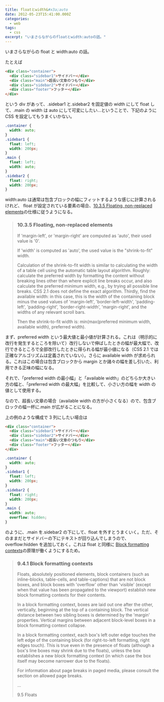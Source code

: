 ```yaml
---
title: floatとwidth&#x3a;auto
date: 2012-05-23T15:41:00.000Z
categories:
  - web
tags:
  - css
excerpt: "いまさらながらのfloatとwidth:autoの話。"
---
```


いまさらながらの float と width:auto の話。

たとえば

```html
<div class="container">
  <div class="sidebar1">サイドバー</div>
  <div class="main">超長い文章のつもり</div>
  <div class="sidebar2">サイドバー</div>
  <div class="footer">フッター</div>
</div>
```

という div があって、.sidebar1 と.sidebar2 を固定値の width にして float して、.main の width は auto にして可変にしたい...ということで、下記のように CSS を設定してもうまくいかない。

```css
.container {
  width: auto;
}
.sidebar1 {
  float: left;
  width: 200px;
}
.main {
  float: left;
  width: auto;
}
.sidebar2 {
  float: right;
  width: 200px;
}
```

width:auto は通常は包含ブロックの幅にフィットするような感じに計算されるけれど、 float が設定されている要素の場合、[10.3.5 Floating, non-replaced elements](http://www.w3.org/TR/CSS2/visudet.html#float-width)の仕様に従うようになる。

> ### 10.3.5 Floating, non-replaced elements
>
> If 'margin-left', or 'margin-right' are computed as 'auto', their used value is '0'.
>
> If 'width' is computed as 'auto', the used value is the "shrink-to-fit" width.
>
> Calculation of the shrink-to-fit width is similar to calculating the width of a table cell using the automatic table layout algorithm. Roughly: calculate the preferred width by formatting the content without breaking lines other than where explicit line breaks occur, and also calculate the preferred minimum width, e.g., by trying all possible line breaks. CSS 2.1 does not define the exact algorithm. Thirdly, find the available width: in this case, this is the width of the containing block minus the used values of 'margin-left', 'border-left-width', 'padding-left', 'padding-right', 'border-right-width', 'margin-right', and the widths of any relevant scroll bars.
>
> Then the shrink-to-fit width is: min(max(preferred minimum width, available width), preferred width).

まず、preferred width という最大値と最小値が計算される。これは（明示的に改行を発生するところを除いて）改行しないで伸ばしたときの幅が最大幅で、改行できるところで全部改行したときに得られる幅が最小値になる（CSS 2.1 では正確なアルゴリズムは定義されていない）。さらに available width が求められる。これはこの場合は包含ブロックから margin とか諸々の幅を差し引いた、利用できる正味の幅になる。

それで、「preferred width の最小幅」と「available width」のどちらか大きい方の幅と、「preferred width の最大幅」を比較して、小さい方の幅を width の値として使用する。

なので、超長い文章の場合（available width の方が小さくなる）ので、包含ブロックの幅一杯に.main が広がることになる。

上の例のような構成で 3 列にしたい場合は

```html
<div class="container">
  <div class="sidebar1">サイドバー</div>
  <div class="sidebar2">サイドバー</div>
  <div class="main">超長い文章のつもり</div>
  <div class="footer">フッター</div>
</div>
```

```css
.container {
  width: auto;
}
.sidebar1 {
  float: left;
  width: 200px;
}
.sidebar2 {
  float: right;
  width: 200px;
}
.main {
  width: auto;
  overflow: hidden;
}
```

のように、.main を.sidebar2 の下にして、float を外すとうまくいく。ただ、そのままだとサイドバーの下にテキストが回り込んでしまうので、overflow:hidden を追加しておく。これは float と同様に [Block formatting contexts](http://www.w3.org/TR/CSS2/visuren.html#block-formatting)の原理が働くようにするため。

> ### 9.4.1 Block formatting contexts
>
> Floats, absolutely positioned elements, block containers (such as inline-blocks, table-cells, and table-captions) that are not block boxes, and block boxes with 'overflow' other than 'visible' (except when that value has been propagated to the viewport) establish new block formatting contexts for their contents.
>
> In a block formatting context, boxes are laid out one after the other, vertically, beginning at the top of a containing block. The vertical distance between two sibling boxes is determined by the 'margin' properties. Vertical margins between adjacent block-level boxes in a block formatting context collapse.
>
> In a block formatting context, each box's left outer edge touches the left edge of the containing block (for right-to-left formatting, right edges touch). This is true even in the presence of floats (although a box's line boxes may shrink due to the floats), unless the box establishes a new block formatting context (in which case the box itself may become narrower due to the floats).
>
> For information about page breaks in paged media, please consult the section on allowed page breaks.
>
> ...
>
> 9.5 Floats
